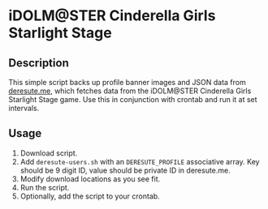 # iDOLM@STER Cinderella Girls Starlight Stage
## Description
This simple script backs up profile banner images and JSON data from
[deresute.me](https://deresute.me), which fetches data from the iDOLM@STER Cinderella
Girls Starlight Stage game. Use this in conjunction with crontab and run it at set
intervals.

## Usage
1. Download script.
2. Add `deresute-users.sh` with an `DERESUTE_PROFILE` associative array. Key
   should be 9 digit ID, value should be private ID in deresute.me.
3. Modify download locations as you see fit.
4. Run the script.
5. Optionally, add the script to your crontab.
